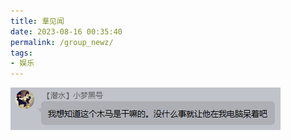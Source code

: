 ```yaml
---
title: 羣见闻
date: 2023-08-16 00:35:40
permalink: /group_newz/
tags: 
- 娱乐
---
```


![我想知道这个木马是干嘛的。没什么事就让他在我电脑呆着吧](group_newz/2023-08-16T01:30:49.png)
